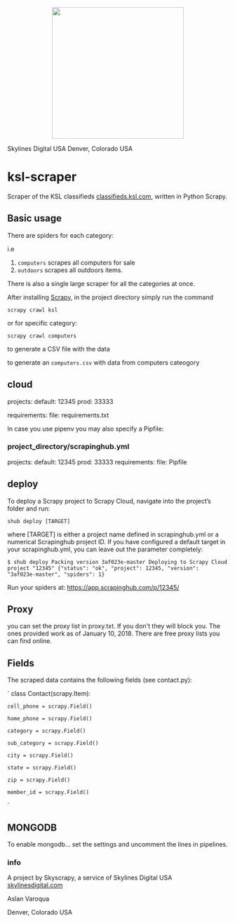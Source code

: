 <center>
  <img center height="300px" width="auto" src="https://img1.wsimg.com/isteam/ip/d2ec0c86-31b9-4318-b5b7-8df5b0940e94/logo/e417473e-4d57-4cf7-ba9d-ff34d6859768.png" align="center" />
</center>


Skylines Digital USA 
Denver, Colorado USA


# ksl-scraper
Scraper of the KSL classifieds [classifieds.ksl.com](https://classifieds.ksl.com/), written in Python Scrapy.

## Basic usage
There are spiders for each category: 

i.e

1. `computers` scrapes all computers for sale 
2. `outdoors` scrapes all outdoors items.

There is also a single large scraper for all the categories at once. 

After installing [Scrapy](www.scrapy.org), in the project directory simply run the command

`scrapy crawl ksl`

or for specific category:

`scrapy crawl computers`

to generate a CSV file with the data 

to generate an `computers.csv` with data from computers cateogory 



## cloud

projects:
  default: 12345
  prod: 33333

requirements:
  file: requirements.txt

In case you use pipenv you may also specify a Pipfile:

### project_directory/scrapinghub.yml

projects:
   default: 12345 
   prod: 33333
requirements:
   file: Pipfile


## deploy


To deploy a Scrapy project to Scrapy Cloud, navigate into the project’s folder and run:

`
shub deploy [TARGET]
`

where [TARGET] is either a project name defined in scrapinghub.yml or a numerical Scrapinghub project ID. If you have configured a default target in your scrapinghub.yml, you can leave out the parameter completely:

`
$ shub deploy
Packing version 3af023e-master
Deploying to Scrapy Cloud project "12345"
{"status": "ok", "project": 12345, "version": "3af023e-master", "spiders": 1}
`

Run your spiders at: https://app.scrapinghub.com/p/12345/

## Proxy

you can set the proxy list in proxy.txt. If you don't they will block you. The ones provided work as of January 10, 2018. There are free proxy lists you can find online. 


## Fields
The scraped data contains the following fields (see contact.py):


`
class Contact(scrapy.Item):

    cell_phone = scrapy.Field()
    
    home_phone = scrapy.Field()
    
    category = scrapy.Field()
    
    sub_category = scrapy.Field()
    
    city = scrapy.Field()
    
    state = scrapy.Field()
   
    zip = scrapy.Field()
    
    member_id = scrapy.Field()
`

## MONGODB

To enable mongodb... set the settings and uncomment the lines in pipelines. 





### info

A project by Skyscrapy, a service of Skylines Digital USA [skylinesdigital.com](https://skylinesdigital.com/)


Aslan Varoqua

Denver, Colorado USA

